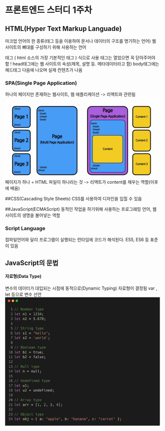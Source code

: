 #  프론트엔드 스터디 1주차
##  HTML(Hyper Text Markup Languade)
마크업 언어의 한 종류(태그 등을 이용하여 문서나 데이터의 구조를 명기하는 언어)
웹 사이트의 뼈대를 구성하기 위해 사용하는 언어

태그<html> </html> ( html 소스의 가장 기본적인 태그 )
식으로 사용
태그는 열었으면 꼭 닫아주어야 함 !
head태그에는 웹 사이트의 속성(제목, 설명 등. 메타데이터라고 함)
body태그에는 헤드태그 다음에 나오며 실제 컨텐츠가 나옴

### SPA(Single Page Application)
하나의 페이지만 존재하는 웹사이트, 웹 애플리케이션
-> 리액트와 관련됨
![왼쪽은 기존 멀티 페이지 애플리케이션,오른쪽은 싱글 페이지 애플리케이션](./image.png)
페이지가 하나 = HTML 파일이 하나라는 것 -> 리액트가 content를 채우는 역할(이후에 배움)

##CSS(Cascading Style Sheets)
CSS를 사용하여 디자인을 입힐 수 있음

##JavaScript(ECMAScript)
동적인 작업을 하기위해 사용하는 프로그래밍 언어, 웹 사이트의 생명을 불어넣는 역할

### Script Language
컴파일언어와 달리 프로그램이 실행되는 런타임에 코드가 해석된다.
ES5, ES6 등 표준이 있음

## JavaScript의 문법
#### 자료형(Data Type)
변수의 데이터가 대입되는 시점에 동적으로(Dynamic Typing) 자료형이 결정됨
var , let 등으로 변수 선언
![자료형](./자료형.png)
